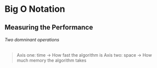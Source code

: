 # Big O Notation

## Measuring the Performance

###### Two domninant operations

> Axis one: time -> How fast the algorithm is Axis two: space -> How much memory the algorithm takes
